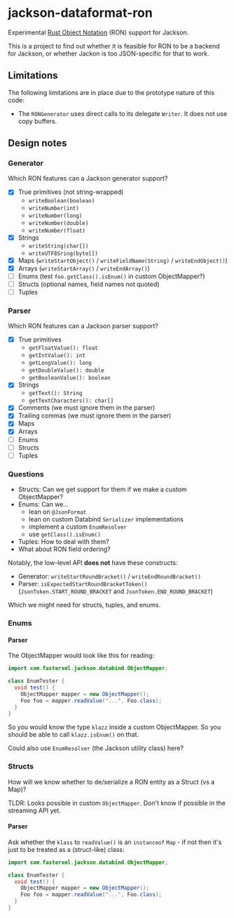 # jackson-dataformat-ron

Experimental [Rust Object Notation](https://github.com/ron-rs/ron) (RON) support for Jackson.

This is a project to find out whether it is feasible for RON to be a backend for Jackson, or whether Jackon is too JSON-specific for that to work.

## Limitations

The following limitations are in place due to the prototype nature of this code:

- The `RONGenerator` uses direct calls to its delegate `Writer`. It does not use copy buffers.

## Design notes

### Generator

Which RON features can a Jackson generator support?

- [x] True primitives (not string-wrapped)
  - `writeBoolean(boolean)`
  - `writeNumber(int)`
  - `writeNumber(long)`
  - `writeNumber(double)`
  - `writeNumber(float)`
- [x] Strings
  - `writeString(char[])`
  - `writeUTF8Sring(byte[])`
- [x] Maps (`writeStartObject()` / `writeFieldName(String)` / `writeEndObject()`)
- [x] Arrays (`writeStartArray()` / `writeEndArray()`)
- [ ] Enums (test `foo.getClass().isEnum()` in custom ObjectMapper?)
- [ ] Structs (optional names, field names not quoted)
- [ ] Tuples

### Parser

Which RON features can a Jackson parser support?

- [x] True primitives
  - `getFloatValue(): float`
  - `getIntValue(): int`
  - `getLongValue(): long`
  - `getDoubleValue(): double`
  - `getBooleanValue(): boolean`
- [x] Strings
  - `getText(): String`
  - `getTextCharacters(): char[]` 
- [x] Comments (we must ignore them in the parser)
- [x] Trailing commas (we must ignore them in the parser)
- [x] Maps
- [x] Arrays
- [ ] Enums
- [ ] Structs
- [ ] Tuples

### Questions

- Structs: Can we get support for them if we make a custom ObjectMapper?
- Enums: Can we...
  - lean on `@JsonFormat` 
  - lean on custom Databind `Serializer` implementations
  - implement a custom `EnumResolver`
  - use `getClass().isEnum()`
- Tuples: How to deal with them?
- What about RON field ordering?

Notably, the low-level API **does not** have these constructs:

- Generator: `writeStartRoundBracket()` / `writeEndRoundBracket()`
- Parser: `isExpectedStartRoundBracketToken()` (`JsonToken.START_ROUND_BRACKET` and `JsonToken.END_ROUND_BRACKET`)
  
Which we might need for structs, tuples, and enums.

### Enums

#### Parser

The ObjectMapper would look like this for reading:

```java
import com.fasterxml.jackson.databind.ObjectMapper;

class EnumTester {
  void test() {
    ObjectMapper mapper = new ObjectMapper();
    Foo foo = mapper.readValue("...", Foo.class);
  }
}
```

So you would know the type `klazz` inside a custom ObjectMapper. So you should be able to call `klazz.isEnum()` on that.

Could also use `EnumResolver` (the Jackson utility class) here?

### Structs

How will we know whether to de/serialize a RON entity as a Struct (vs a Map)?

TLDR: Looks possible in custom `ObjectMapper`. Don't know if possible in the streaming API yet.

#### Parser

Ask whether the `klass` to `readValue()` is an `instanceof` `Map` - if not then it's just to be treated as a (struct-like) class:

```java
import com.fasterxml.jackson.databind.ObjectMapper;

class EnumTester {
  void test() {
    ObjectMapper mapper = new ObjectMapper();
    Foo foo = mapper.readValue("...", Foo.class);
  }
}
```